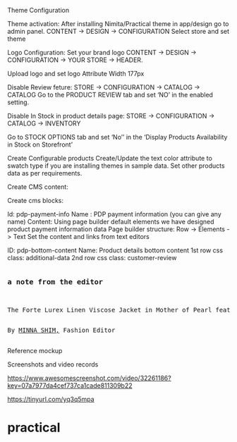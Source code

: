 Theme Configuration

Theme activation: 
After installing Nimita/Practical theme in app/design go to admin panel.
CONTENT -> DESIGN -> CONFIGURATION 
Select store and set theme


Logo Configuration:
	Set your brand logo CONTENT -> DESIGN -> CONFIGURATION -> YOUR STORE -> HEADER.

Upload logo and set logo Attribute Width 177px
 

Disable Review feture:
STORE -> CONFIGURATION -> CATALOG -> CATALOG
 Go to the PRODUCT REVIEW  tab and set ‘NO’ in the enabled setting.


Disable In Stock in product details page:
STORE -> CONFIGURATION -> CATALOG -> INVENTORY

Go to STOCK OPTIONS tab and set ‘No’’ in the ‘Display Products Availability in Stock on Storefront’



Create Configurable products
Create/Update the text color attribute to swatch type if you are installing themes in sample data.
Set other products data as per requirements.

Create CMS content:

Create cms blocks:

Id: pdp-payment-info
Name : PDP payment information (you can give any name)
Content:
Using page builder default elements we have designed product payment information data
Page builder structure:
Row -> Elements -> Text
Set the content and links from text editors




ID: pdp-bottom-content
Name: Product details bottom content
1st row css class: additional-data
2nd row css class: customer-review
<pre>
<h3>a note from the editor</h3>
<p>The Forte Lurex Linen Viscose Jacket in Mother of Pearl features lunar lavishness by night and by day: a blazer in a linen blend shot with lurex for a shimmering surface that shines like a star in the sky.</p>
<div class="customer-name">By <a href="#">MINNA SHIM,</a> Fashion Editor</div> </pre>




Reference mockup





Screenshots and video records


https://www.awesomescreenshot.com/video/32261186?key=07a7977da4cef737ca1cade811309b22

https://tinyurl.com/yq3q5mpa




# practical
